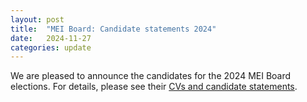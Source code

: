 ```yaml
---
layout: post
title:  "MEI Board: Candidate statements 2024"
date:   2024-11-27
categories: update
---
```


We are pleased to announce the candidates for the 2024 MEI Board elections. 
For details, please see their [CVs and candidate statements](/community/mei-board/elections/2024/candidates.html).
